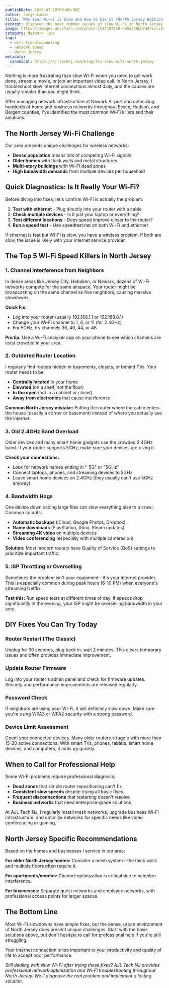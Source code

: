 ```yaml
---
publishDate: 2025-07-20T00:00:00Z
author: Jorge Lamas
title: 'Why Your Wi-Fi is Slow and How to Fix It (North Jersey Edition)'
excerpt: Discover the most common causes of slow Wi-Fi in North Jersey homes and businesses, plus simple fixes you can try before calling for professional help.
image: https://images.unsplash.com/photo-1544197150-b99a580bb7a8?ixlib=rb-4.0.3&ixid=M3wxMjA3fDB8MHxwaG90by1wYWdlfHx8fGVufDB8fHx8fA%3D%3D&auto=format&fit=crop&w=2070&q=80
category: Network Tips
tags:
  - wifi troubleshooting
  - network speed
  - North Jersey
metadata:
  canonical: https://ajltechnj.com/blog/fix-slow-wifi-north-jersey
---
```


Nothing is more frustrating than slow Wi-Fi when you need to get work done, stream a movie, or join an important video call. In North Jersey, I troubleshoot slow internet connections almost daily, and the causes are usually simpler than you might think.

After managing network infrastructure at Newark Airport and optimizing hundreds of home and business networks throughout Essex, Hudson, and Bergen counties, I've identified the most common Wi-Fi killers and their solutions.

## The North Jersey Wi-Fi Challenge

Our area presents unique challenges for wireless networks:

- **Dense population** means lots of competing Wi-Fi signals
- **Older homes** with thick walls and metal structures
- **Multi-story buildings** with Wi-Fi dead zones
- **High bandwidth demands** from multiple devices per household

## Quick Diagnostics: Is It Really Your Wi-Fi?

Before diving into fixes, let's confirm Wi-Fi is actually the problem:

1. **Test with ethernet** - Plug directly into your router with a cable
2. **Check multiple devices** - Is it just your laptop or everything?
3. **Test different locations** - Does speed improve closer to the router?
4. **Run a speed test** - Use speedtest.net on both Wi-Fi and ethernet

If ethernet is fast but Wi-Fi is slow, you have a wireless problem. If both are slow, the issue is likely with your internet service provider.

## The Top 5 Wi-Fi Speed Killers in North Jersey

### 1. Channel Interference from Neighbors

In dense areas like Jersey City, Hoboken, or Newark, dozens of Wi-Fi networks compete for the same airspace. Your router might be broadcasting on the same channel as five neighbors, causing massive slowdowns.

**Quick Fix:**
- Log into your router (usually 192.168.1.1 or 192.168.0.1)
- Change your Wi-Fi channel to 1, 6, or 11 (for 2.4GHz)
- For 5GHz, try channels 36, 40, 44, or 48

**Pro tip:** Use a Wi-Fi analyzer app on your phone to see which channels are least crowded in your area.

### 2. Outdated Router Location

I regularly find routers hidden in basements, closets, or behind TVs. Your router needs to be:

- **Centrally located** in your home
- **Elevated** (on a shelf, not the floor)
- **In the open** (not in a cabinet or closet)
- **Away from electronics** that cause interference

**Common North Jersey mistake:** Putting the router where the cable enters the house (usually a corner or basement) instead of where you actually use the internet.

### 3. Old 2.4GHz Band Overload

Older devices and many smart home gadgets use the crowded 2.4GHz band. If your router supports 5GHz, make sure your devices are using it.

**Check your connections:**
- Look for network names ending in "_5G" or "5GHz"
- Connect laptops, phones, and streaming devices to 5GHz
- Leave smart home devices on 2.4GHz (they usually can't use 5GHz anyway)

### 4. Bandwidth Hogs

One device downloading large files can slow everything else to a crawl. Common culprits:

- **Automatic backups** (iCloud, Google Photos, Dropbox)
- **Game downloads** (PlayStation, Xbox, Steam updates)
- **Streaming 4K video** on multiple devices
- **Video conferencing** (especially with multiple cameras on)

**Solution:** Most modern routers have Quality of Service (QoS) settings to prioritize important traffic.

### 5. ISP Throttling or Overselling

Sometimes the problem isn't your equipment—it's your internet provider. This is especially common during peak hours (6-10 PM) when everyone's streaming Netflix.

**Test this:** Run speed tests at different times of day. If speeds drop significantly in the evening, your ISP might be overselling bandwidth in your area.

## DIY Fixes You Can Try Today

### Router Restart (The Classic)
Unplug for 30 seconds, plug back in, wait 2 minutes. This clears temporary issues and often provides immediate improvement.

### Update Router Firmware
Log into your router's admin panel and check for firmware updates. Security and performance improvements are released regularly.

### Password Check
If neighbors are using your Wi-Fi, it will definitely slow down. Make sure you're using WPA3 or WPA2 security with a strong password.

### Device Limit Assessment
Count your connected devices. Many older routers struggle with more than 15-20 active connections. With smart TVs, phones, tablets, smart home devices, and computers, it adds up quickly.

## When to Call for Professional Help

Some Wi-Fi problems require professional diagnosis:

- **Dead zones** that simple router repositioning can't fix
- **Consistent slow speeds** despite trying all basic fixes
- **Frequent disconnections** that restarting doesn't resolve
- **Business networks** that need enterprise-grade solutions

At AJL Tech NJ, I regularly install mesh networks, upgrade business Wi-Fi infrastructure, and optimize networks for specific needs like video conferencing or gaming.

## North Jersey Specific Recommendations

Based on the homes and businesses I service in our area:

**For older North Jersey homes:** Consider a mesh system—the thick walls and multiple floors often require it.

**For apartments/condos:** Channel optimization is critical due to neighbor interference.

**For businesses:** Separate guest networks and employee networks, with professional access points for larger spaces.

## The Bottom Line

Most Wi-Fi slowdowns have simple fixes, but the dense, urban environment of North Jersey does present unique challenges. Start with the basic solutions above, but don't hesitate to call for professional help if you're still struggling.

Your internet connection is too important to your productivity and quality of life to accept poor performance.

*Still dealing with slow Wi-Fi after trying these fixes? AJL Tech NJ provides professional network optimization and Wi-Fi troubleshooting throughout North Jersey. We'll diagnose the real problem and implement a lasting solution.*
